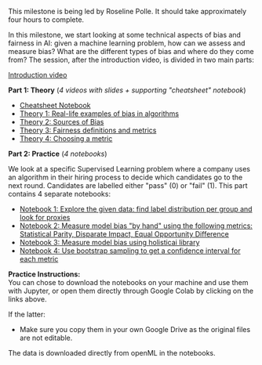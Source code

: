 This milestone is being led by Roseline Polle. It should take approximately four hours to complete. 

In this milestone, we start looking at some technical aspects of bias and fairness in AI: given a machine learning problem, how can we assess and measure bias? What are the different types of bias and where do they come from? The session, after the introduction video, is divided in two main parts:

[Introduction video](https://youtu.be/_1-5o6lsELE)

**Part 1: Theory** (_4 videos with slides + supporting "cheatsheet" notebook_)
- [Cheatsheet Notebook](https://github.com/alan-turing-institute/bias-in-AI-course/blob/main/Milestone3_Sources-Forms-and-Quantification-of-Bias-in-AI/M3_Theory_SupportingNotebook_CheatSheet.ipynb)
- [Theory 1: Real-life examples of bias in algorithms](https://youtu.be/NF8VRGJDI_g)
- [Theory 2: Sources of Bias](https://youtu.be/k6LGIngVhac)
- [Theory 3: Fairness definitions and metrics](https://youtu.be/OniWmcNKNRI)
- [Theory 4: Choosing a metric](https://youtu.be/_snpZmLfVlk)

**Part 2: Practice** (_4 notebooks_)

We look at a specific Supervised Learning problem where a company uses an algorithm in their hiring process to decide which candidates go to the next round. Candidates are labelled either "pass" (0) or "fail" (1).  This part contains 4 separate notebooks:
- [Notebook 1: Explore the given data: find label distribution per group and look for proxies](https://colab.research.google.com/github/alan-turing-institute/bias-in-AI-course/blob/main/Milestone3_Sources-Forms-and-Quantification-of-Bias-in-AI/notebooks/M3_Practice_1_Explore_data.ipynb)
- [Notebook 2: Measure model bias "by hand" using the following metrics: Statistical Parity, Disparate Impact, Equal Opportunity Difference](https://colab.research.google.com/github/alan-turing-institute/bias-in-AI-course/blob/main/Milestone3_Sources-Forms-and-Quantification-of-Bias-in-AI/notebooks/M3_Practice_2_Evaluate_fairness_metrics_manually.ipynb)
- [Notebook 3: Measure model bias using holisticai library](https://colab.research.google.com/github/alan-turing-institute/bias-in-AI-course/blob/main/Milestone3_Sources-Forms-and-Quantification-of-Bias-in-AI/notebooks/M3_Practice_3_Evaluate_fairness_metrics_with_holisticai.ipynb)
- [Notebook 4: Use bootstrap sampling to get a confidence interval for each metric](https://colab.research.google.com/github/alan-turing-institute/bias-in-AI-course/blob/main/Milestone3_Sources-Forms-and-Quantification-of-Bias-in-AI/notebooks/M3_Practice_4_Example_code_get_a_confidence_interval.ipynb)


**Practice Instructions:** <br>
You can chose to download the notebooks on your machine and use them with Jupyter, or open them directly through Google Colab by clicking on the links above. 

If the latter:
- Make sure you copy them in your own Google Drive as the original files are not editable.

The data is downloaded directly from openML in the notebooks. 
